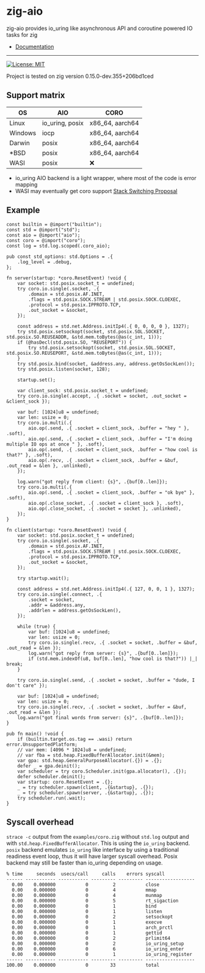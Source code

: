 # zig-aio

zig-aio provides io_uring like asynchronous API and coroutine powered IO tasks for zig

* [Documentation](https://cloudef.github.io/zig-aio)

---

[![License: MIT](https://img.shields.io/badge/License-MIT-yellow.svg)](https://opensource.org/licenses/MIT)

Project is tested on zig version 0.15.0-dev.355+206bd1ced

## Support matrix

| OS      | AIO             | CORO            |
|---------|-----------------|-----------------|
| Linux   | io_uring, posix | x86_64, aarch64 |
| Windows | iocp            | x86_64, aarch64 |
| Darwin  | posix           | x86_64, aarch64 |
| *BSD    | posix           | x86_64, aarch64 |
| WASI    | posix           | ❌              |

* io_uring AIO backend is a light wrapper, where most of the code is error mapping
* WASI may eventually get coro support [Stack Switching Proposal](https://github.com/WebAssembly/stack-switching/blob/main/proposals/stack-switching/Explainer.md)

## Example

```zig
const builtin = @import("builtin");
const std = @import("std");
const aio = @import("aio");
const coro = @import("coro");
const log = std.log.scoped(.coro_aio);

pub const std_options: std.Options = .{
    .log_level = .debug,
};

fn server(startup: *coro.ResetEvent) !void {
    var socket: std.posix.socket_t = undefined;
    try coro.io.single(.socket, .{
        .domain = std.posix.AF.INET,
        .flags = std.posix.SOCK.STREAM | std.posix.SOCK.CLOEXEC,
        .protocol = std.posix.IPPROTO.TCP,
        .out_socket = &socket,
    });

    const address = std.net.Address.initIp4(.{ 0, 0, 0, 0 }, 1327);
    try std.posix.setsockopt(socket, std.posix.SOL.SOCKET, std.posix.SO.REUSEADDR, &std.mem.toBytes(@as(c_int, 1)));
    if (@hasDecl(std.posix.SO, "REUSEPORT")) {
        try std.posix.setsockopt(socket, std.posix.SOL.SOCKET, std.posix.SO.REUSEPORT, &std.mem.toBytes(@as(c_int, 1)));
    }
    try std.posix.bind(socket, &address.any, address.getOsSockLen());
    try std.posix.listen(socket, 128);

    startup.set();

    var client_sock: std.posix.socket_t = undefined;
    try coro.io.single(.accept, .{ .socket = socket, .out_socket = &client_sock });

    var buf: [1024]u8 = undefined;
    var len: usize = 0;
    try coro.io.multi(.{
        aio.op(.send, .{ .socket = client_sock, .buffer = "hey " }, .soft),
        aio.op(.send, .{ .socket = client_sock, .buffer = "I'm doing multiple IO ops at once " }, .soft),
        aio.op(.send, .{ .socket = client_sock, .buffer = "how cool is that?" }, .soft),
        aio.op(.recv, .{ .socket = client_sock, .buffer = &buf, .out_read = &len }, .unlinked),
    });

    log.warn("got reply from client: {s}", .{buf[0..len]});
    try coro.io.multi(.{
        aio.op(.send, .{ .socket = client_sock, .buffer = "ok bye" }, .soft),
        aio.op(.close_socket, .{ .socket = client_sock }, .soft),
        aio.op(.close_socket, .{ .socket = socket }, .unlinked),
    });
}

fn client(startup: *coro.ResetEvent) !void {
    var socket: std.posix.socket_t = undefined;
    try coro.io.single(.socket, .{
        .domain = std.posix.AF.INET,
        .flags = std.posix.SOCK.STREAM | std.posix.SOCK.CLOEXEC,
        .protocol = std.posix.IPPROTO.TCP,
        .out_socket = &socket,
    });

    try startup.wait();

    const address = std.net.Address.initIp4(.{ 127, 0, 0, 1 }, 1327);
    try coro.io.single(.connect, .{
        .socket = socket,
        .addr = &address.any,
        .addrlen = address.getOsSockLen(),
    });

    while (true) {
        var buf: [1024]u8 = undefined;
        var len: usize = 0;
        try coro.io.single(.recv, .{ .socket = socket, .buffer = &buf, .out_read = &len });
        log.warn("got reply from server: {s}", .{buf[0..len]});
        if (std.mem.indexOf(u8, buf[0..len], "how cool is that?")) |_| break;
    }

    try coro.io.single(.send, .{ .socket = socket, .buffer = "dude, I don't care" });

    var buf: [1024]u8 = undefined;
    var len: usize = 0;
    try coro.io.single(.recv, .{ .socket = socket, .buffer = &buf, .out_read = &len });
    log.warn("got final words from server: {s}", .{buf[0..len]});
}

pub fn main() !void {
    if (builtin.target.os.tag == .wasi) return error.UnsupportedPlatform;
    // var mem: [4096 * 1024]u8 = undefined;
    // var fba = std.heap.FixedBufferAllocator.init(&mem);
    var gpa: std.heap.GeneralPurposeAllocator(.{}) = .{};
    defer _ = gpa.deinit();
    var scheduler = try coro.Scheduler.init(gpa.allocator(), .{});
    defer scheduler.deinit();
    var startup: coro.ResetEvent = .{};
    _ = try scheduler.spawn(client, .{&startup}, .{});
    _ = try scheduler.spawn(server, .{&startup}, .{});
    try scheduler.run(.wait);
}
```

## Syscall overhead

`strace -c` output from the `examples/coro.zig` without `std.log` output and with `std.heap.FixedBufferAllocator`.
This is using the `io_uring` backend. `posix` backend emulates `io_uring` like interface by using a traditional
readiness event loop, thus it will have larger syscall overhead. Posix backend may still be faster than io_uring
depending on usage.

```
% time     seconds  usecs/call     calls    errors syscall
------ ----------- ----------- --------- --------- ------------------
  0.00    0.000000           0         2           close
  0.00    0.000000           0         4           mmap
  0.00    0.000000           0         4           munmap
  0.00    0.000000           0         5           rt_sigaction
  0.00    0.000000           0         1           bind
  0.00    0.000000           0         1           listen
  0.00    0.000000           0         2           setsockopt
  0.00    0.000000           0         1           execve
  0.00    0.000000           0         1           arch_prctl
  0.00    0.000000           0         1           gettid
  0.00    0.000000           0         2           prlimit64
  0.00    0.000000           0         2           io_uring_setup
  0.00    0.000000           0         6           io_uring_enter
  0.00    0.000000           0         1           io_uring_register
------ ----------- ----------- --------- --------- ------------------
100.00    0.000000           0        33           total
```
